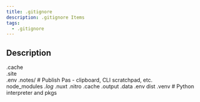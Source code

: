 ```yaml
---
title: .gitignore
description: .gitignore Items
tags:
  - .gitignore
---
```


## Description

.cache     
.site       
.env
.notes/     # Publish Pas - clipboard, CLI scratchpad, etc.          
node_modules
*.log*
.nuxt
.nitro
.cache
.output
.data
.env
dist
.venv     # Python interpreter and pkgs

